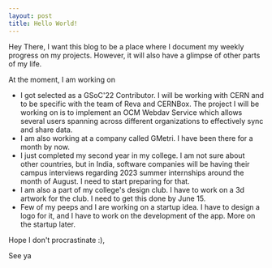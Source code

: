 ```yaml
---
layout: post
title: Hello World!
---
```

Hey There, I want this blog to be a place where I document my weekly progress on my projects. However, it will also have a glimpse of other parts of my life.  

At the moment, I am working on  
- I got selected as a GSoC'22 Contributor. I will be working with CERN and to be specific with the team of Reva and CERNBox. The project I will be working on is to implement an OCM Webdav Service which allows several users spanning across different organizations to effectively sync and share data.
- I am also working at a company called GMetri. I have been there for a month by now.
- I just completed my second year in my college. I am not sure about other countries, but in India, software companies will be having their campus interviews regarding 2023 summer internships around the month of August. I need to start preparing for that.
- I am also a part of my college's design club. I have to work on a 3d artwork for the club. I need to get this done by June 15.
- Few of my peeps and I are working on a startup idea. I have to design a logo for it, and I have to work on the development of the app. More on the startup later.  

Hope I don't procrastinate :),  

See ya

